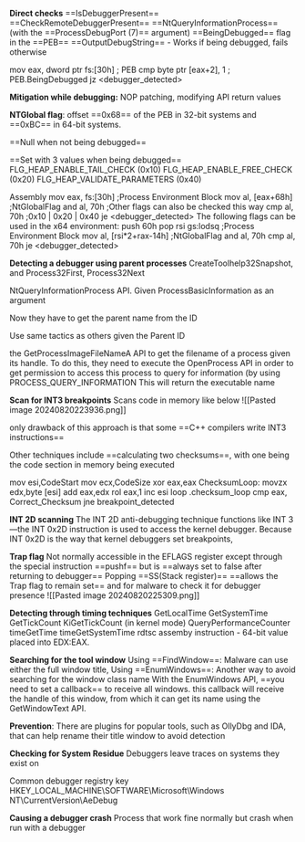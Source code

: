 **Direct checks**
==IsDebuggerPresent==
==CheckRemoteDebuggerPresent==
==NtQueryInformationProcess== (with the ==ProcessDebugPort (7)== argument)
==BeingDebugged== flag in the ==PEB==
==OutputDebugString== - Works if being debugged, fails otherwise

mov eax, dword ptr fs:\[30h\] ; PEB
cmp byte ptr \[eax+2\], 1 ; PEB.BeingDebugged
jz <debugger_detected>

**Mitigation while debugging:** NOP patching, modifying API return values

**NTGlobal flag**: offset ==0x68== of the PEB in 32-bit systems and ==0xBC== in 64-bit systems. 

==Null when not being debugged==

==Set with 3 values when being debugged==
FLG_HEAP_ENABLE_TAIL_CHECK (0x10)
FLG_HEAP_ENABLE_FREE_CHECK (0x20)
FLG_HEAP_VALIDATE_PARAMETERS (0x40)

Assembly
mov eax, fs:\[30h\] ;Process Environment Block
mov al, \[eax+68h\] ;NtGlobalFlag
and al, 70h ;Other flags can also be checked this way
cmp al, 70h ;0x10 | 0x20 | 0x40
je <debugger_detected>
The following flags can be used in the x64 environment:
push 60h
pop rsi
gs:lodsq ;Process Environment Block
mov al, \[rsi*2+rax-14h\] ;NtGlobalFlag
and al, 70h
cmp al, 70h
je <debugger_detected>

**Detecting a debugger using parent processes**
CreateToolhelp32Snapshot,
and Process32First, Process32Next

NtQueryInformationProcess API.
Given ProcessBasicInformation as an argument

Now they have to get the parent name from the ID

Use same tactics as others given the Parent ID

the GetProcessImageFileNameA API to get the filename of a process
given its handle. To do this, they need to execute the OpenProcess API in order to get permission to access this process to query for information (by using PROCESS_QUERY_INFORMATION
This will return the executable name

**Scan for INT3 breakpoints**
Scans code in memory like below
![[Pasted image 20240820223936.png]]

only drawback of this approach is that some ==C++ compilers write INT3 instructions==

Other techniques include ==calculating two checksums==, with one being the code section in memory being executed

mov esi,CodeStart
mov ecx,CodeSize
xor eax,eax
ChecksumLoop:
movzx edx,byte [esi]
add eax,edx
rol eax,1
inc esi
loop .checksum_loop
cmp eax, Correct_Checksum
jne breakpoint_detected

**INT 2D scanning**
The INT 2D anti-debugging technique functions like INT 3—the INT 0x2D instruction is used to access the kernel debugger. Because INT 0x2D is the way that kernel debuggers set breakpoints,

**Trap flag**
Not normally accessible in the EFLAGS register except through the special instruction ==pushf== but is ==always set to false after returning to debugger==
Popping ==SS(Stack register)== ==allows the Trap flag to remain set== and for malware to check it for debugger presence
![[Pasted image 20240820225309.png]]


**Detecting through timing techniques**
GetLocalTime
GetSystemTime
GetTickCount
KiGetTickCount (in kernel mode)
QueryPerformanceCounter
timeGetTime
timeGetSystemTime
rdtsc assemby instruction - 64-bit value placed into EDX:EAX.

**Searching for the tool window**
Using ==FindWindow==: Malware can use either the full window title,
Using ==EnumWindows==: Another way to avoid searching for the window class name
With the EnumWindows API, ==you need to set a callback== to receive all windows.
this callback will receive the handle of this window, from which it can get its name using the GetWindowText API.

**Prevention**: There are plugins for popular tools, such as OllyDbg and IDA, that can help rename their title window to avoid detection

**Checking for System Residue**
Debuggers leave traces on systems they exist on

Common debugger registry key
HKEY_LOCAL_MACHINE\SOFTWARE\Microsoft\Windows NT\CurrentVersion\AeDebug

**Causing a debugger crash**
Process that work fine normally but crash when run with a debugger


